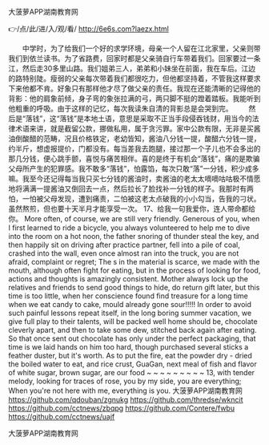 
大菠萝APP湖南教育网




👉/点/此/进/入/观/看/ http://6e6s.com?laezx.html




　　中学时，为了给我们一个好的求学环境，母亲一个人留在江北家里，父亲则带我们到依兰读书。为了省路费，回家时都是父亲骑自行车带着我们。回家要过一条江，然后走30多里山路。我们姐弟三人，弟弟和小妹坐在前面，我在车后。江边的路特别陡。瘦弱的父亲每次带着我们都很吃力，但他都坚持着，不管我这样要求下来他都不肯。好象只有那样他才尽了做父亲的责任。我现在还能清晰的记得他的背影：他的肩象前倾，身子弯的象张拉满的弓，两只脚不挺的蹬着踏板。我能听到他粗重的呼吸。由于这样的记忆，每次我读朱自清的背影总是会哭到完。
　　然后是“落钱”，这“落钱”是本地土语，意思是采取不正当手段侵吞钱财，用当今的法律术语来讲，就是截留公款，挪做私用，属于贪污罪。家中公款有限，无非是买酱油倒酸醋的范畴，况且价格铁定，老幼皆知，酱油八分钱一提，酸醋六分钱一提，约半斤，想虚报提价，门都没有。每当差我去跑腿，接过那一个子儿也不会多出的那几分钱，便心跳手颤，喜悦与痛苦相伴。喜的是终于有机会“落钱”，痛的是欺骗父母所产生的犯罪感。我不敢多“落钱”，怕露馅，每次只敢“落”一分钱，积少成多嘛。我至今还记得每当我只买七分钱的酱油时，卖酱油的老太太嘀嘀咕咕极不情愿地将满满一提酱油又倒回去一点，然后拉长了脸找补一分钱的样子。我那时有两怕，一怕被父母发现，遭到痛责，二怕被这老太点破我的小小勾当，告我的刁状。虽然熬煎，但也要十天半月才能享受一次。
	17、给我一句我爱你，连人带命都给你。
More often, of course, we are still very friendly.
Generous of you, when I first learned to ride a bicycle, you always volunteered to help me to dive into the room on a hot noon, the father snoring of thunder steal the key, and then happily sit on driving after practice partner, fell into a pile of coal, crashed into the wall, even once almost ran into the truck, you are not afraid, complaint or regret;
The s in the material is scarce, we made with the mouth, although often fight for eating, but in the process of looking for food, actions and thoughts is amazingly consistent.
Mother always lock up the relatives and friends to send good things to hide, do return gift later, but this time is too little, when her conscience found find treasure for a long time when we eat candy to cake, mould already gone sour!!!!!
In order to avoid such painful lessons repeat itself, in the long boring summer vacation, we give full play to their talents, will be packed well home should be, chocolate cleverly apart, and then to take some dew, stitched back again after eating.
So that once sent out chocolate has only under the perfect packaging, that time is we laid hands on him too hard, though purchased several sticks a feather duster, but it's worth.
As to put the fire, eat the powder dry - dried the boiled water to eat, and rice crust, GuaGan, next meal of fish and flavor of white sugar, brown sugar, are our food ~ ~ ~ ~ ~ ~ ~ ~ ~
13, with tender melody, looking for traces of rose, you by my side, you are everything;
When you're not here with me, everything is you.
大菠萝APP湖南教育网 https://github.com/qdouban/zgnukg
https://github.com/thredse/wkncit
https://github.com/cctnews/zbqpg
https://github.com/Contere/fwbu
https://github.com/cctnews/uajf





大菠萝APP湖南教育网
